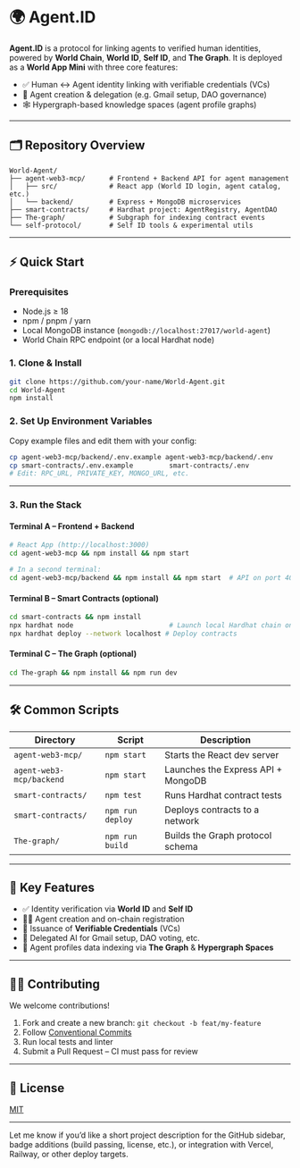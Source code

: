 # 🌍 Agent.ID

**Agent.ID** is a protocol for linking agents to verified human identities, powered by **World Chain**, **World ID**, **Self ID**, and **The Graph**. It is deployed as a **World App Mini** with three core features:

* ✅ Human ↔ Agent identity linking with verifiable credentials (VCs)
* 🧠 Agent creation & delegation (e.g. Gmail setup, DAO governance)
* 🕸️ Hypergraph-based knowledge spaces (agent profile graphs)

---

## 🗂️ Repository Overview

```
World-Agent/
├── agent-web3-mcp/      # Frontend + Backend API for agent management
│   ├── src/             # React app (World ID login, agent catalog, etc.)
│   └── backend/         # Express + MongoDB microservices
├── smart-contracts/     # Hardhat project: AgentRegistry, AgentDAO
├── The-graph/           # Subgraph for indexing contract events
└── self-protocol/       # Self ID tools & experimental utils
```

---

## ⚡ Quick Start

### Prerequisites

* Node.js ≥ 18
* npm / pnpm / yarn
* Local MongoDB instance (`mongodb://localhost:27017/world-agent`)
* World Chain RPC endpoint (or a local Hardhat node)

### 1. Clone & Install

```bash
git clone https://github.com/your-name/World-Agent.git
cd World-Agent
npm install
```

### 2. Set Up Environment Variables

Copy example files and edit them with your config:

```bash
cp agent-web3-mcp/backend/.env.example agent-web3-mcp/backend/.env
cp smart-contracts/.env.example         smart-contracts/.env
# Edit: RPC_URL, PRIVATE_KEY, MONGO_URL, etc.
```

---

### 3. Run the Stack

#### Terminal A – Frontend + Backend

```bash
# React App (http://localhost:3000)
cd agent-web3-mcp && npm install && npm start

# In a second terminal:
cd agent-web3-mcp/backend && npm install && npm start  # API on port 4000
```

#### Terminal B – Smart Contracts (optional)

```bash
cd smart-contracts && npm install
npx hardhat node                        # Launch local Hardhat chain on :8545
npx hardhat deploy --network localhost # Deploy contracts
```

#### Terminal C – The Graph (optional)

```bash
cd The-graph && npm install && npm run dev
```

---

## 🛠️ Common Scripts

| Directory                | Script           | Description                        |
| ------------------------ | ---------------- | ---------------------------------- |
| `agent-web3-mcp/`        | `npm start`      | Starts the React dev server        |
| `agent-web3-mcp/backend` | `npm start`      | Launches the Express API + MongoDB |
| `smart-contracts/`       | `npm test`       | Runs Hardhat contract tests        |
| `smart-contracts/`       | `npm run deploy` | Deploys contracts to a network     |
| `The-graph/`             | `npm run build`  | Builds the Graph protocol schema   |

---

## 🌱 Key Features

* ✅ Identity verification via **World ID** and **Self ID**
* 🧑‍🚀 Agent creation and on-chain registration
* 🪪 Issuance of **Verifiable Credentials** (VCs)
* 🧾 Delegated AI for Gmail setup, DAO voting, etc.
* 🔎 Agent profiles data indexing via **The Graph** & **Hypergraph Spaces**

---

## 🧑‍💻 Contributing

We welcome contributions!

1. Fork and create a new branch:
   `git checkout -b feat/my-feature`
2. Follow [Conventional Commits](https://www.conventionalcommits.org/)
3. Run local tests and linter
4. Submit a Pull Request – CI must pass for review

---

## 📄 License

[MIT](./LICENSE)

---

Let me know if you’d like a short project description for the GitHub sidebar, badge additions (build passing, license, etc.), or integration with Vercel, Railway, or other deploy targets.
